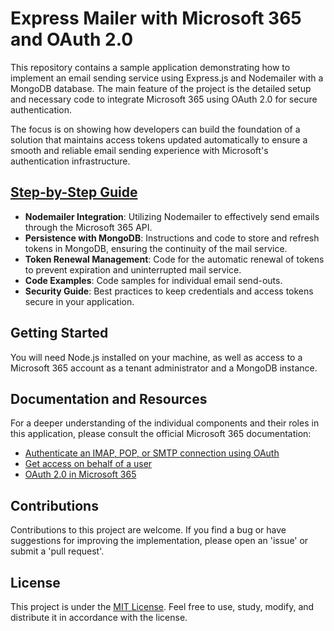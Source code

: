 # Express Mailer with Microsoft 365 and OAuth 2.0

This repository contains a sample application demonstrating how to implement an email sending service using Express.js and Nodemailer with a MongoDB database. The main feature of the project is the detailed setup and necessary code to integrate Microsoft 365 using OAuth 2.0 for secure authentication.

The focus is on showing how developers can build the foundation of a solution that maintains access tokens updated automatically to ensure a smooth and reliable email sending experience with Microsoft's authentication infrastructure.

## [Step-by-Step Guide](https://guiapasoapaso.medium.com)

- **Nodemailer Integration**: Utilizing Nodemailer to effectively send emails through the Microsoft 365 API.
- **Persistence with MongoDB**: Instructions and code to store and refresh tokens in MongoDB, ensuring the continuity of the mail service.
- **Token Renewal Management**: Code for the automatic renewal of tokens to prevent expiration and uninterrupted mail service.
- **Code Examples**: Code samples for individual email send-outs.
- **Security Guide**: Best practices to keep credentials and access tokens secure in your application.

## Getting Started

You will need Node.js installed on your machine, as well as access to a Microsoft 365 account as a tenant administrator and a MongoDB instance.

## Documentation and Resources

For a deeper understanding of the individual components and their roles in this application, please consult the official Microsoft 365 documentation:

- [Authenticate an IMAP, POP, or SMTP connection using OAuth](https://learn.microsoft.com/en-us/exchange/client-developer/legacy-protocols/how-to-authenticate-an-imap-pop-smtp-application-by-using-oauth)
- [Get access on behalf of a user](https://learn.microsoft.com/en-us/graph/auth-v2-user?tabs=http)
- [OAuth 2.0 in Microsoft 365](https://docs.microsoft.com/en-us/azure/active-directory/develop/v2-oauth2-auth-code-flow)

## Contributions

Contributions to this project are welcome. If you find a bug or have suggestions for improving the implementation, please open an 'issue' or submit a 'pull request'.

## License

This project is under the [MIT License](LICENSE). Feel free to use, study, modify, and distribute it in accordance with the license.
